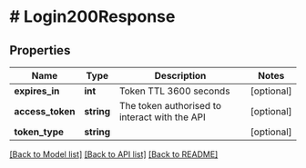 # # Login200Response

## Properties

Name | Type | Description | Notes
------------ | ------------- | ------------- | -------------
**expires_in** | **int** | Token TTL 3600 seconds | [optional]
**access_token** | **string** | The token authorised to interact with the API | [optional]
**token_type** | **string** |  | [optional]

[[Back to Model list]](../../README.md#models) [[Back to API list]](../../README.md#endpoints) [[Back to README]](../../README.md)
